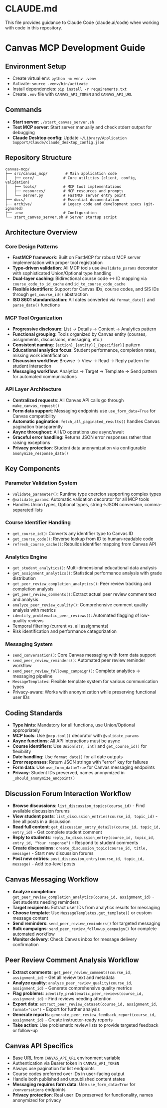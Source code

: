 # CLAUDE.md

This file provides guidance to Claude Code (claude.ai/code) when working with code in this repository.

# Canvas MCP Development Guide

## Environment Setup
- Create virtual env: `python -m venv .venv`
- Activate: `source .venv/bin/activate`
- Install dependencies: `pip install -r requirements.txt`
- Create `.env` file with `CANVAS_API_TOKEN` and `CANVAS_API_URL`

## Commands
- **Start server**: `./start_canvas_server.sh`
- **Test MCP server**: Start server manually and check stderr output for debugging
- **Claude Desktop config**: Update `~/Library/Application Support/Claude/claude_desktop_config.json`

## Repository Structure
```
canvas-mcp/
├── src/canvas_mcp/        # Main application code
│   ├── core/             # Core utilities (client, config, validation)
│   ├── tools/            # MCP tool implementations
│   ├── resources/        # MCP resources and prompts
│   └── server.py         # FastMCP server entry point
├── docs/                 # Essential documentation
├── archive/              # Legacy code and development specs (git-ignored)
├── .env                  # Configuration
└── start_canvas_server.sh # Server startup script
```

## Architecture Overview

### Core Design Patterns
- **FastMCP framework**: Built on FastMCP for robust MCP server implementation with proper tool registration
- **Type-driven validation**: All MCP tools use `@validate_params` decorator with sophisticated Union/Optional type handling
- **Dual-layer caching**: Bidirectional course code ↔ ID mapping via `course_code_to_id_cache` and `id_to_course_code_cache`
- **Flexible identifiers**: Support for Canvas IDs, course codes, and SIS IDs through `get_course_id()` abstraction
- **ISO 8601 standardization**: All dates converted via `format_date()` and `parse_date()` functions

### MCP Tool Organization
- **Progressive disclosure**: List → Details → Content → Analytics pattern
- **Functional grouping**: Tools organized by Canvas entity (courses, assignments, discussions, messaging, etc.)
- **Consistent naming**: `{action}_{entity}[_{specifier}]` pattern
- **Educational analytics focus**: Student performance, completion rates, missing work identification
- **Discussion workflow**: Browse → View → Read → Reply pattern for student interaction
- **Messaging workflow**: Analytics → Target → Template → Send pattern for automated communications

### API Layer Architecture
- **Centralized requests**: All Canvas API calls go through `make_canvas_request()`
- **Form data support**: Messaging endpoints use `use_form_data=True` for Canvas compatibility
- **Automatic pagination**: `fetch_all_paginated_results()` handles Canvas pagination transparently
- **Async throughout**: All I/O operations use async/await
- **Graceful error handling**: Returns JSON error responses rather than raising exceptions
- **Privacy protection**: Student data anonymization via configurable `anonymize_response_data()`

## Key Components

### Parameter Validation System
- `validate_parameter()`: Runtime type coercion supporting complex types
- `@validate_params`: Automatic validation decorator for all MCP tools
- Handles Union types, Optional types, string→JSON conversion, comma-separated lists

### Course Identifier Handling
- `get_course_id()`: Converts any identifier type to Canvas ID
- `get_course_code()`: Reverse lookup from ID to human-readable code
- `refresh_course_cache()`: Rebuilds identifier mapping from Canvas API

### Analytics Engine
- `get_student_analytics()`: Multi-dimensional educational data analysis
- `get_assignment_analytics()`: Statistical performance analysis with grade distribution
- `get_peer_review_completion_analytics()`: Peer review tracking and completion analysis
- `get_peer_review_comments()`: Extract actual peer review comment text and analysis
- `analyze_peer_review_quality()`: Comprehensive comment quality analysis with metrics
- `identify_problematic_peer_reviews()`: Automated flagging of low-quality reviews
- Temporal filtering (current vs. all assignments)
- Risk identification and performance categorization

### Messaging System
- `send_conversation()`: Core Canvas messaging with form data support
- `send_peer_review_reminders()`: Automated peer review reminder workflow
- `send_peer_review_followup_campaign()`: Complete analytics → messaging pipeline
- `MessageTemplates`: Flexible template system for various communication types
- Privacy-aware: Works with anonymization while preserving functional user IDs

## Coding Standards
- **Type hints**: Mandatory for all functions, use Union/Optional appropriately
- **MCP tools**: Use `@mcp.tool()` decorator with `@validate_params`
- **Async functions**: All API interactions must be async
- **Course identifiers**: Use `Union[str, int]` and `get_course_id()` for flexibility
- **Date handling**: Use `format_date()` for all date outputs
- **Error responses**: Return JSON strings with "error" key for failures
- **Form data**: Use `use_form_data=True` for Canvas messaging endpoints
- **Privacy**: Student IDs preserved, names anonymized in `_should_anonymize_endpoint()`

## Discussion Forum Interaction Workflow
- **Browse discussions**: `list_discussion_topics(course_id)` - Find available discussion forums
- **View student posts**: `list_discussion_entries(course_id, topic_id)` - See all posts in a discussion
- **Read full content**: `get_discussion_entry_details(course_id, topic_id, entry_id)` - Get complete student comment
- **Reply to students**: `reply_to_discussion_entry(course_id, topic_id, entry_id, "Your response")` - Respond to student comments
- **Create discussions**: `create_discussion_topic(course_id, title, message)` - Start new discussion forums
- **Post new entries**: `post_discussion_entry(course_id, topic_id, message)` - Add top-level posts

## Canvas Messaging Workflow
- **Analyze completion**: `get_peer_review_completion_analytics(course_id, assignment_id)` - Get students needing reminders
- **Target recipients**: Extract user IDs from analytics results for messaging
- **Choose template**: Use `MessageTemplates.get_template()` or custom message content
- **Send reminders**: `send_peer_review_reminders()` for targeted messaging
- **Bulk campaigns**: `send_peer_review_followup_campaign()` for complete automated workflow
- **Monitor delivery**: Check Canvas inbox for message delivery confirmation

## Peer Review Comment Analysis Workflow
- **Extract comments**: `get_peer_review_comments(course_id, assignment_id)` - Get all review text and metadata
- **Analyze quality**: `analyze_peer_review_quality(course_id, assignment_id)` - Generate comprehensive quality metrics
- **Flag problems**: `identify_problematic_peer_reviews(course_id, assignment_id)` - Find reviews needing attention
- **Export data**: `extract_peer_review_dataset(course_id, assignment_id, format="csv")` - Export for further analysis
- **Generate reports**: `generate_peer_review_feedback_report(course_id, assignment_id)` - Create instructor-ready reports
- **Take action**: Use problematic review lists to provide targeted feedback or follow-up

## Canvas API Specifics
- Base URL from `CANVAS_API_URL` environment variable
- Authentication via Bearer token in `CANVAS_API_TOKEN`
- Always use pagination for list endpoints
- Course codes preferred over IDs in user-facing output
- Handle both published and unpublished content states
- **Messaging requires form data**: Use `use_form_data=True` for `/conversations` endpoints
- **Privacy protection**: Real user IDs preserved for functionality, names anonymized for privacy